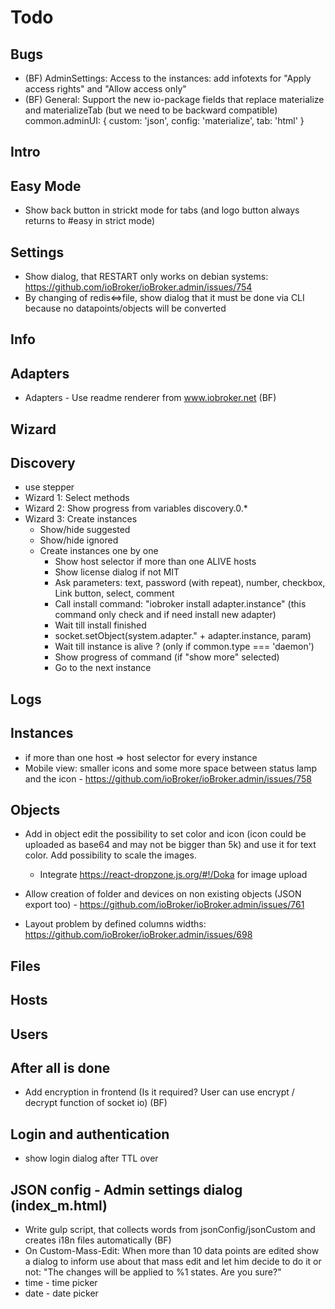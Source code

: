 # Todo

## Bugs
- (BF) AdminSettings: Access to the instances: add infotexts for "Apply access rights" and "Allow access only"
- (BF) General: Support the new io-package fields that replace materialize and materializeTab (but we need to be backward compatible)
  common.adminUI: {
  custom: 'json',
  config: 'materialize',
  tab: 'html'
  }

## Intro

## Easy Mode
- Show back button in strickt mode for tabs (and logo button always returns to #easy in strict mode) 

## Settings
- Show dialog, that RESTART only works on debian systems: https://github.com/ioBroker/ioBroker.admin/issues/754
- By changing of redis<=>file, show dialog that it must be done via CLI because no datapoints/objects will be converted
  
## Info

## Adapters
- Adapters - Use readme renderer from www.iobroker.net (BF)

## Wizard

## Discovery
- use stepper
- Wizard 1: Select methods
- Wizard 2: Show progress from variables discovery.0.*
- Wizard 3: Create instances
  - Show/hide suggested
  - Show/hide ignored
  - Create instances one by one
    - Show host selector if more than one ALIVE hosts
    - Show license dialog if not MIT
    - Ask parameters: text, password (with repeat), number, checkbox, Link button, select, comment
    - Call install command: "iobroker install adapter.instance" (this command only check and if need install new adapter)
    - Wait till install finished
    - socket.setObject(system.adapter." + adapter.instance, param)
    - Wait till instance is alive ? (only if common.type === 'daemon')
    - Show progress of command (if "show more" selected)
    - Go to the next instance

## Logs

## Instances
- if more than one host => host selector for every instance
- Mobile view:  smaller icons and some more space between status lamp and the icon - https://github.com/ioBroker/ioBroker.admin/issues/758

## Objects
- Add in object edit the possibility to set color and icon (icon could be uploaded as base64 and may not be bigger than 5k) and use it for text color. Add possibility to scale the images.
  - Integrate https://react-dropzone.js.org/#!/Doka for image upload

- Allow creation of folder and devices on non existing objects (JSON export too) - https://github.com/ioBroker/ioBroker.admin/issues/761
- Layout problem by defined columns widths: https://github.com/ioBroker/ioBroker.admin/issues/698

## Files

## Hosts

## Users

## After all is done
- Add encryption in frontend (Is it required? User can use encrypt / decrypt function of socket io) (BF)

## Login and authentication
- show login dialog after TTL over

## JSON config - Admin settings dialog (index_m.html)
- Write gulp script, that collects words from jsonConfig/jsonCustom and creates i18n files automatically (BF)
- On Custom-Mass-Edit: When more than 10 data points are edited show a dialog to inform use about that mass edit and let him decide to do it or not: "The changes will be applied to %1 states. Are you sure?"
- time - time picker
- date - date picker